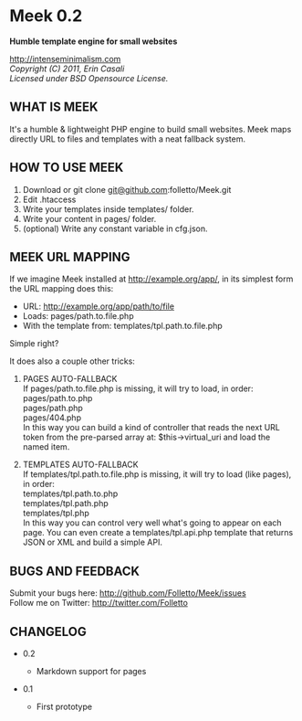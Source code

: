 Meek 0.2
========

**Humble template engine for small websites**

  <http://intenseminimalism.com>  
  _Copyright (C) 2011, Erin Casali_  
  _Licensed under BSD Opensource License._  



WHAT IS MEEK
------------

It's a humble & lightweight PHP engine to build small websites.
Meek maps directly URL to files and templates with a neat fallback system.




HOW TO USE MEEK
------------

1. Download or git clone git@github.com:folletto/Meek.git
2. Edit .htaccess
3. Write your templates inside templates/ folder.
4. Write your content in pages/ folder.
5. (optional) Write any constant variable in cfg.json.




MEEK URL MAPPING
----------------

If we imagine Meek installed at http://example.org/app/, in its simplest form the
URL mapping does this:

* URL: http://example.org/app/path/to/file
* Loads: pages/path.to.file.php
* With the template from: templates/tpl.path.to.file.php

Simple right?

It does also a couple other tricks:

1. PAGES AUTO-FALLBACK  
If pages/path.to.file.php is missing, it will try to load, in order:  
pages/path.to.php  
pages/path.php  
pages/404.php  
In this way you can build a kind of controller that reads the next URL token from 
the pre-parsed array at: $this->virtual_uri and load the named item.

2. TEMPLATES AUTO-FALLBACK  
If templates/tpl.path.to.file.php is missing, it will try to load (like pages), in order:  
templates/tpl.path.to.php  
templates/tpl.path.php  
templates/tpl.php  
In this way you can control very well what's going to appear on each page.
You can even create a templates/tpl.api.php template that returns JSON or XML and build
a simple API.





BUGS AND FEEDBACK
-----------------

Submit your bugs here: http://github.com/Folletto/Meek/issues  
Follow me on Twitter: http://twitter.com/Folletto



CHANGELOG
---------

* 0.2
  * Markdown support for pages

* 0.1
  * First prototype


